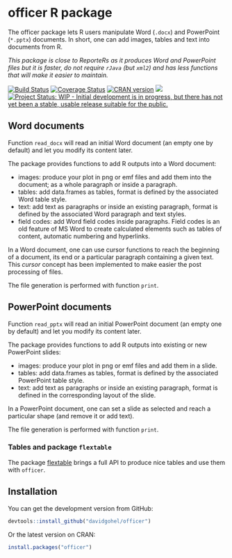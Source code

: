 officer R package
================

<!-- README.md is generated from README.Rmd. Please edit that file -->
The officer package lets R users manipulate Word (`.docx`) and PowerPoint (`*.pptx`) documents. In short, one can add images, tables and text into documents from R.

*This package is close to ReporteRs as it produces Word and PowerPoint files but it is faster, do not require `rJava` (but `xml2`) and has less functions that will make it easier to maintain.*

[![Build Status](https://travis-ci.org/davidgohel/officer.svg?branch=master)](https://travis-ci.org/davidgohel/officer) [![Coverage Status](https://img.shields.io/codecov/c/github/davidgohel/officer/master.svg)](https://codecov.io/github/davidgohel/officer?branch=master) [![CRAN version](http://www.r-pkg.org/badges/version/officer)](https://cran.r-project.org/package=officer) ![](http://cranlogs.r-pkg.org/badges/grand-total/officer) [![Project Status: WIP - Initial development is in progress, but there has not yet been a stable, usable release suitable for the public.](http://www.repostatus.org/badges/latest/wip.svg)](http://www.repostatus.org/#wip)

Word documents
--------------

Function `read_docx` will read an initial Word document (an empty one by default) and let you modify its content later.

The package provides functions to add R outputs into a Word document:

-   images: produce your plot in png or emf files and add them into the document; as a whole paragraph or inside a paragraph.
-   tables: add data.frames as tables, format is defined by the associated Word table style.
-   text: add text as paragraphs or inside an existing paragraph, format is defined by the associated Word paragraph and text styles.
-   field codes: add Word field codes inside paragraphs. Field codes is an old feature of MS Word to create calculated elements such as tables of content, automatic numbering and hyperlinks.

In a Word document, one can use cursor functions to reach the beginning of a document, its end or a particular paragraph containing a given text. This *cursor* concept has been implemented to make easier the post processing of files.

The file generation is performed with function `print`.

PowerPoint documents
--------------------

Function `read_pptx` will read an initial PowerPoint document (an empty one by default) and let you modify its content later.

The package provides functions to add R outputs into existing or new PowerPoint slides:

-   images: produce your plot in png or emf files and add them in a slide.
-   tables: add data.frames as tables, format is defined by the associated PowerPoint table style.
-   text: add text as paragraphs or inside an existing paragraph, format is defined in the corresponding layout of the slide.

In a PowerPoint document, one can set a slide as selected and reach a particular shape (and remove it or add text).

The file generation is performed with function `print`.

### Tables and package `flextable`

The package [flextable](https://github.com/davidgohel/flextable) brings a full API to produce nice tables and use them with `officer`.

Installation
------------

You can get the development version from GitHub:

``` r
devtools::install_github("davidgohel/officer")
```

Or the latest version on CRAN:

``` r
install.packages("officer")
```
